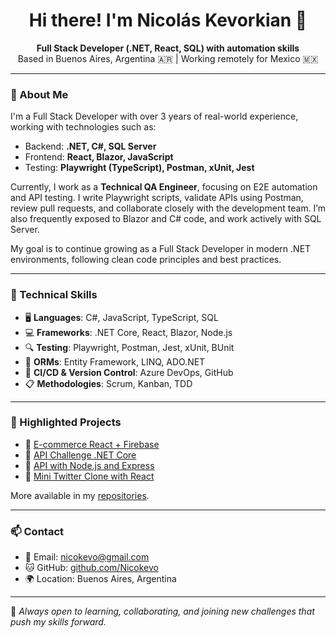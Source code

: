 <h1 align="center">Hi there! I'm Nicolás Kevorkian 👋</h1>

<p align="center">
  <strong>Full Stack Developer (.NET, React, SQL) with automation skills</strong><br>
  Based in Buenos Aires, Argentina 🇦🇷 | Working remotely for Mexico 🇲🇽
</p>

---

### 🚀 About Me

I'm a Full Stack Developer with over 3 years of real-world experience, working with technologies such as:

- Backend: **.NET, C#, SQL Server**
- Frontend: **React, Blazor, JavaScript**
- Testing: **Playwright (TypeScript), Postman, xUnit, Jest**

Currently, I work as a **Technical QA Engineer**, focusing on E2E automation and API testing. I write Playwright scripts, validate APIs using Postman, review pull requests, and collaborate closely with the development team. I’m also frequently exposed to Blazor and C# code, and work actively with SQL Server.

My goal is to continue growing as a Full Stack Developer in modern .NET environments, following clean code principles and best practices.

---

### 🧠 Technical Skills

- 🖥️ **Languages**: C#, JavaScript, TypeScript, SQL
- 💻 **Frameworks**: .NET Core, React, Blazor, Node.js
- 🔍 **Testing**: Playwright, Postman, Jest, xUnit, BUnit
- 🧪 **ORMs**: Entity Framework, LINQ, ADO.NET
- 🧰 **CI/CD & Version Control**: Azure DevOps, GitHub
- 📋 **Methodologies**: Scrum, Kanban, TDD

---

### 📂 Highlighted Projects

- 🛒 [E-commerce React + Firebase](https://github.com/Nicokevo/EcommerceReact)  
- 🧪 [API Challenge .NET Core](https://github.com/Nicokevo/ApiChallenge)  
- 🔧 [API with Node.js and Express](https://github.com/Nicokevo/ApiNodeJs)  
- 💬 [Mini Twitter Clone with React](https://github.com/Nicokevo/React-Twitter)  

More available in my [repositories](https://github.com/Nicokevo?tab=repositories).

----

### 📫 Contact

- 📧 Email: [nicokevo@gmail.com](mailto:nicokevo@gmail.com)
- 🐱 GitHub: [github.com/Nicokevo](https://github.com/Nicokevo)
- 🌍 Location: Buenos Aires, Argentina

---

💬 *Always open to learning, collaborating, and joining new challenges that push my skills forward.*
